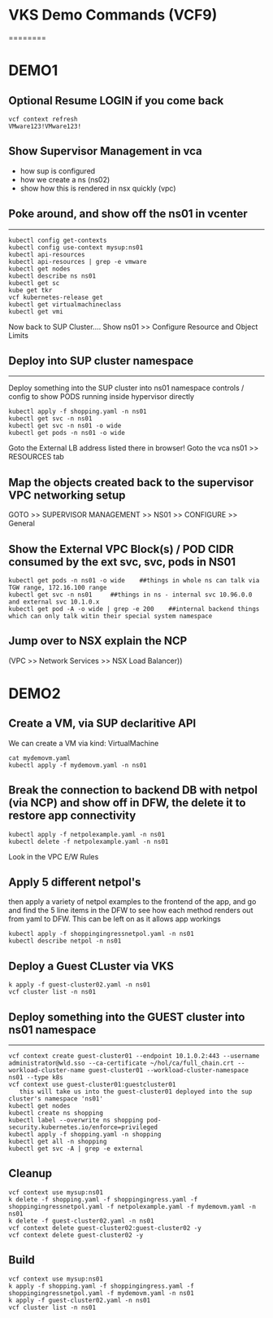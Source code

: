 # VKS Demo Commands (VCF9)
========

# DEMO1

## Optional Resume LOGIN if you come back
````
vcf context refresh
VMware123!VMware123!
````

## Show Supervisor Management in vca
- how sup is configured
- how we create a ns (ns02)
- show how this is rendered in nsx quickly (vpc)

## Poke around, and show off the ns01 in vcenter
------
````
kubectl config get-contexts
kubectl config use-context mysup:ns01
kubectl api-resources 
kubectl api-resources | grep -e vmware 
kubectl get nodes
kubectl describe ns ns01
kubectl get sc
kube get tkr
vcf kubernetes-release get
kubectl get virtualmachineclass
kubectl get vmi
````
 

Now back to SUP Cluster....
Show ns01 >> Configure Resource and Object Limits

## Deploy into SUP cluster namespace 
---
Deploy something into the SUP cluster into ns01 namespace controls / config to show  PODS running inside hypervisor directly
````
kubectl apply -f shopping.yaml -n ns01
kubectl get svc -n ns01
kubectl get svc -n ns01 -o wide
kubectl get pods -n ns01 -o wide
````

Goto the External LB address listed there in browser!
Goto the vca ns01 >> RESOURCES tab 

## Map the objects created back to the supervisor VPC networking setup
GOTO >> SUPERVISOR MANAGEMENT >>  NS01 >> CONFIGURE >> General

## Show the External VPC Block(s) / POD CIDR consumed by the ext svc, svc, pods  in NS01
````
kubectl get pods -n ns01 -o wide    ##things in whole ns can talk via TGW range, 172.16.100 range
kubectl get svc -n ns01     ##things in ns - internal svc 10.96.0.0 and external svc 10.1.0.x
kubectl get pod -A -o wide | grep -e 200    ##internal backend things which can only talk witin their special system namespace  
````

## Jump over to NSX explain the NCP
(VPC >> Network Services >> NSX Load Balancer))


# DEMO2

## Create a VM, via SUP declaritive API
We can create a VM via kind: VirtualMachine
````
cat mydemovm.yaml
kubectl apply -f mydemovm.yaml -n ns01
````
## Break the connection to backend DB with netpol (via NCP) and show off in DFW, the delete it to restore app connectivity
````
kubectl apply -f netpolexample.yaml -n ns01
kubectl delete -f netpolexample.yaml -n ns01
````
Look in the VPC E/W Rules

## Apply 5 different netpol's
then apply a variety of netpol examples to the frontend of the app, and go and find the 5 line items in the DFW to see how each method renders out from yaml to DFW. 
This can be left on as it allows app workings
````
kubectl apply -f shoppingingressnetpol.yaml -n ns01
kubectl describe netpol -n ns01
````

## Deploy a Guest CLuster via VKS
````
k apply -f guest-cluster02.yaml -n ns01
vcf cluster list -n ns01
````

## Deploy something into the GUEST cluster into ns01 namespace
-----
````
vcf context create guest-cluster01 --endpoint 10.1.0.2:443 --username administrator@wld.sso --ca-certificate ~/hol/ca/full_chain.crt --workload-cluster-name guest-cluster01 --workload-cluster-namespace ns01 --type k8s
vcf context use guest-cluster01:guestcluster01
   this will take us into the guest-cluster01 deployed into the sup cluster's namespace 'ns01'
kubectl get nodes
kubectl create ns shopping
kubectl label --overwrite ns shopping pod-security.kubernetes.io/enforce=privileged
kubectl apply -f shopping.yaml -n shopping
kubectl get all -n shopping
kubectl get svc -A | grep -e external
````


## Cleanup
````
vcf context use mysup:ns01
k delete -f shopping.yaml -f shoppingingress.yaml -f shoppingingressnetpol.yaml -f netpolexample.yaml -f mydemovm.yaml -n ns01
k delete -f guest-cluster02.yaml -n ns01
vcf context delete guest-cluster02:guest-cluster02 -y
vcf context delete guest-cluster02 -y
````
## Build
````
vcf context use mysup:ns01
k apply -f shopping.yaml -f shoppingingress.yaml -f shoppingingressnetpol.yaml -f mydemovm.yaml -n ns01
k apply -f guest-cluster02.yaml -n ns01
vcf cluster list -n ns01
````
